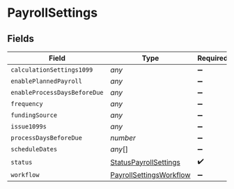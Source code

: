 # PayrollSettings


## Fields

| Field                                                                     | Type                                                                      | Required                                                                  | Description                                                               |
| ------------------------------------------------------------------------- | ------------------------------------------------------------------------- | ------------------------------------------------------------------------- | ------------------------------------------------------------------------- |
| `calculationSettings1099`                                                 | *any*                                                                     | :heavy_minus_sign:                                                        | N/A                                                                       |
| `enablePlannedPayroll`                                                    | *any*                                                                     | :heavy_minus_sign:                                                        | N/A                                                                       |
| `enableProcessDaysBeforeDue`                                              | *any*                                                                     | :heavy_minus_sign:                                                        | N/A                                                                       |
| `frequency`                                                               | *any*                                                                     | :heavy_minus_sign:                                                        | N/A                                                                       |
| `fundingSource`                                                           | *any*                                                                     | :heavy_minus_sign:                                                        | N/A                                                                       |
| `issue1099s`                                                              | *any*                                                                     | :heavy_minus_sign:                                                        | N/A                                                                       |
| `processDaysBeforeDue`                                                    | *number*                                                                  | :heavy_minus_sign:                                                        | N/A                                                                       |
| `scheduleDates`                                                           | *any*[]                                                                   | :heavy_minus_sign:                                                        | N/A                                                                       |
| `status`                                                                  | [StatusPayrollSettings](../../models/shared/statuspayrollsettings.md)     | :heavy_check_mark:                                                        | N/A                                                                       |
| `workflow`                                                                | [PayrollSettingsWorkflow](../../models/shared/payrollsettingsworkflow.md) | :heavy_minus_sign:                                                        | N/A                                                                       |